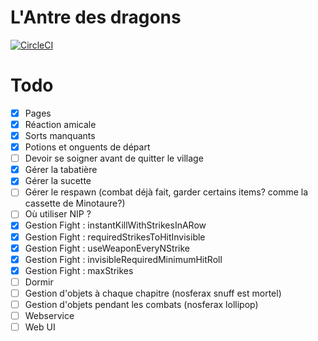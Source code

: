 # L'Antre des dragons

[![CircleCI](https://circleci.com/gh/jsmadja/antre-des-dragons.svg?style=svg)](https://circleci.com/gh/jsmadja/antre-des-dragons)

# Todo
- [X] Pages
- [X] Réaction amicale
- [X] Sorts manquants
- [X] Potions et onguents de départ
- [ ] Devoir se soigner avant de quitter le village
- [X] Gérer la tabatière
- [X] Gérer la sucette
- [ ] Gérer le respawn (combat déjà fait, garder certains items? comme la cassette de Minotaure?)
- [ ] Où utiliser NIP ?
- [X] Gestion Fight : instantKillWithStrikesInARow
- [X] Gestion Fight : requiredStrikesToHitInvisible
- [X] Gestion Fight : useWeaponEveryNStrike
- [X] Gestion Fight : invisibleRequiredMinimumHitRoll
- [X] Gestion Fight : maxStrikes
- [ ] Dormir
- [ ] Gestion d'objets à chaque chapitre (nosferax snuff est mortel)
- [ ] Gestion d'objets pendant les combats (nosferax lollipop)
- [ ] Webservice
- [ ] Web UI
